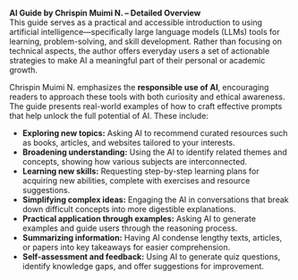 **AI Guide by Chrispin Muimi N. – Detailed Overview**  
This guide serves as a practical and accessible introduction to using artificial intelligence—specifically large language models (LLMs) tools for learning, problem-solving, and skill development. Rather than focusing on technical aspects, the author offers everyday users a set of actionable strategies to make AI a meaningful part of their personal or academic growth.

Chrispin Muimi N. emphasizes the **responsible use of AI**, encouraging readers to approach these tools with both curiosity and ethical awareness. The guide presents real-world examples of how to craft effective prompts that help unlock the full potential of AI. These include:

- **Exploring new topics:** Asking AI to recommend curated resources such as books, articles, and websites tailored to your interests.
- **Broadening understanding:** Using the AI to identify related themes and concepts, showing how various subjects are interconnected.
- **Learning new skills:** Requesting step-by-step learning plans for acquiring new abilities, complete with exercises and resource suggestions.
- **Simplifying complex ideas:** Engaging the AI in conversations that break down difficult concepts into more digestible explanations.
- **Practical application through examples:** Asking AI to generate examples and guide users through the reasoning process.
- **Summarizing information:** Having AI condense lengthy texts, articles, or papers into key takeaways for easier comprehension.
- **Self-assessment and feedback:** Using AI to generate quiz questions, identify knowledge gaps, and offer suggestions for improvement.
